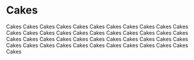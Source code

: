 # Cakes
Cakes Cakes Cakes Cakes Cakes Cakes Cakes Cakes Cakes Cakes Cakes Cakes Cakes Cakes Cakes Cakes Cakes Cakes Cakes Cakes Cakes Cakes Cakes Cakes Cakes Cakes Cakes Cakes Cakes Cakes Cakes Cakes Cakes Cakes Cakes Cakes Cakes Cakes Cakes Cakes Cakes Cakes Cakes Cakes Cakes 
